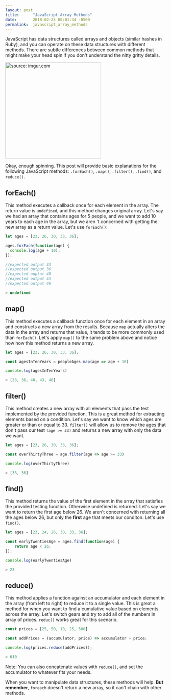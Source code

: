 ```yaml
---
layout: post
title:      "JavaScript Array Methods"
date:       2018-02-23 00:01:34 -0500
permalink:  javascript_array_methods
---
```



JavaScript has data structures called arrays and objects (similar hashes in Ruby), and you can operate on these data structures with different methods. There are subtle differences between common methods that might make your head spin if you don't understand the nitty gritty details. 

<img src="https://i.imgur.com/8NwhIUG.gif" title="source: imgur.com" height="300" width="300" class="img-responsive">

Okay, enough spinning. This post will provide basic explanations for the following JavaScript methods: `.forEach()`, `.map()`, `.filter()`, `.find()`, and `reduce()`. 

## forEach()
This method executes a callback once for each element in the array. The return value is `undefined`, and this method changes original array. Let's say we had an array that contains ages for 5 people, and we want to add 10 years to each age in the array, but we aren 't concerned with getting the new array as a return value.  Let's use `forEach()`:

```javascript
let ages = [23, 26, 30, 33, 36];

ages.forEach(function(age) {
  console.log(age + 10);
});

//expected output 33
//expected output 36
//expected ouptut 40
//expected outpot 43
//expected output 46

> undefined
```
## map()
This method executes a callback function once for each element in an array and constructs a new array from the results. Because `map` actually alters the data in the array and returns that value,  it tends to be more commonly used than `forEach()`.  Let's apply `map()` to the same problem above and notice how how this method returns a new array.

```javascript
let ages = [23, 26, 30, 33, 36];

const agesInTenYears = peopleAges.map(age => age + 10)

console.log(agesInTenYears)

> [33, 36, 40, 43, 46]
```

## filter()
This method creates a new array with all elements that pass the test implemented by the provided function. This is a great method for extracting elements based on a condition. Let's say we want to know which ages are greater or than or equal to 33. `filter()` will allow us to remove the ages that don't pass our test `(age >= 33)` and returns a new array with only the data we want.

```javascript
let ages = [23, 26, 30, 33, 36];

const overThirtyThree = age.filter(age => age >= 33)

console.log(overThirtyThree)

> [33, 36]
```
## find()
This method returns the value of the first element in the array that satisfies the provided testing function. Otherwise undefined is returned. Let's say we want to return the first age below 26. We aren't concerned with returning all the ages below 26, but only the  **first** age that meets our conditon. Let's use `find()`.

```javascript 
let ages = [23, 24, 26, 30, 33, 36];

const earlyTwentiesAge = ages.find(function(age) {
	return age < 26;
});

console.log(earlyTwentiesAge)

> 23
```
## reduce()
This method applies a function against an accumulator and each element in the array (from left to right) to reduce it to a single value. This is great a method for when you want to find a cumulative value based on elements across the array.  Let's switch gears and try to add all of the numbers in array of prices. `reduc()` works great for this scenario. 

```javascript
const prices = [25, 50, 10, 25, 500]

const addPrices = (accumulator, price) => accumulator + price;

console.log(prices.reduce(addPrices));

> 610
```

Note: You can also concatenate values with `reduce()`, and set the accumulator to whatever fits your needs.

When you want to manipulate data structures, these methods will help. **But remember**, `foreach` doesn't return a new array, so it can't chain with other methods.
